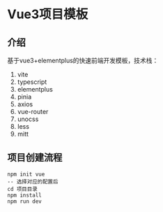 # Vue3项目模板

## 介绍

基于vue3+elementplus的快速前端开发模板，技术栈：

1. vite
2. typescript
3. elementplus
4. pinia
5. axios
6. vue-router
7. unocss
8. less 
9. mitt

## 项目创建流程

```shell
npm init vue
-- 选择对应的配置后
cd 项目目录
npm install 
npm run dev
```






